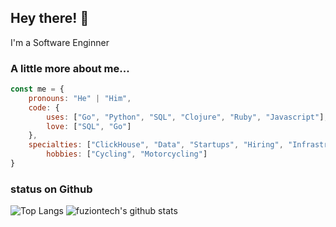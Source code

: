 ## Hey there! 👋

I'm a Software Enginner

### A little more about me...

```js
const me = {
    pronouns: "He" | "Him",
    code: {
        uses: ["Go", "Python", "SQL", "Clojure", "Ruby", "Javascript"],
        love: ["SQL", "Go"]
    },
    specialties: ["ClickHouse", "Data", "Startups", "Hiring", "Infrastructure"],
		hobbies: ["Cycling", "Motorcycling"]
}
```

### status on Github

![Top Langs](https://github-readme-stats.vercel.app/api/top-langs/?username=fuziontech&hide=html)
![fuziontech's github stats](https://github-readme-stats.vercel.app/api?username=fuziontech&show_icons=true&count_private=true&line_height=40)
